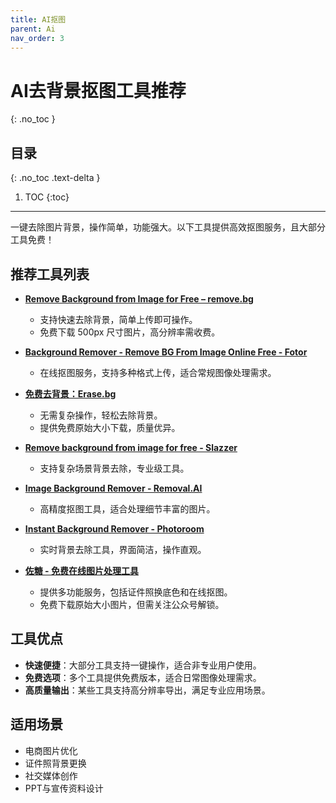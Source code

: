 ```yaml
---
title: AI抠图
parent: Ai
nav_order: 3
---
```


# **AI去背景抠图工具推荐**  
{: .no_toc }

## 目录
{: .no_toc .text-delta }

1. TOC
{:toc}

---

一键去除图片背景，操作简单，功能强大。以下工具提供高效抠图服务，且大部分工具免费！

## **推荐工具列表**  

- **[Remove Background from Image for Free – remove.bg](https://www.remove.bg/zh-tw/upload)**  
  - 支持快速去除背景，简单上传即可操作。  
  - 免费下载 500px 尺寸图片，高分辨率需收费。  

- **[Background Remover - Remove BG From Image Online Free - Fotor](https://www.fotor.com/features/background-remover)**  
  - 在线抠图服务，支持多种格式上传，适合常规图像处理需求。  

- **[免费去背景：Erase.bg](https://www.erase.bg/zh)**  
  - 无需复杂操作，轻松去除背景。  
  - 提供免费原始大小下载，质量优异。  

- **[Remove background from image for free - Slazzer](https://www.slazzer.com/)**  
  - 支持复杂场景背景去除，专业级工具。  

- **[Image Background Remover - Removal.AI](https://removal.ai/)**  
  - 高精度抠图工具，适合处理细节丰富的图片。  

- **[Instant Background Remover - Photoroom](https://www.photoroom.com/tools/background-remover)**  
  - 实时背景去除工具，界面简洁，操作直观。  

- **[佐糖 - 免费在线图片处理工具](https://picwish.cn/remove-background)**  
  - 提供多功能服务，包括证件照换底色和在线抠图。  
  - 免费下载原始大小图片，但需关注公众号解锁。  

## **工具优点**  
- **快速便捷**：大部分工具支持一键操作，适合非专业用户使用。  
- **免费选项**：多个工具提供免费版本，适合日常图像处理需求。  
- **高质量输出**：某些工具支持高分辨率导出，满足专业应用场景。  

## **适用场景**  
- 电商图片优化  
- 证件照背景更换  
- 社交媒体创作  
- PPT与宣传资料设计  